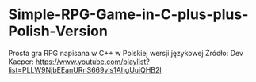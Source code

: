# Simple-RPG-Game-in-C-plus-plus-Polish-Version

Prosta gra RPG napisana w C++ w Polskiej wersji językowej Źródło: Dev Kacper: https://www.youtube.com/playlist?list=PLLW9NjbEEanURnS669vls1AhgUuiQHB2I
